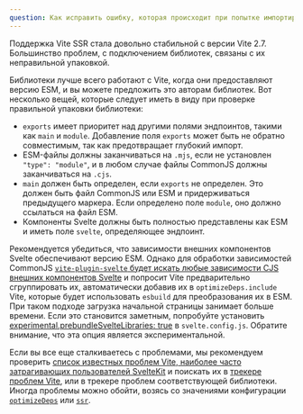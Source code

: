 ```yaml
---
question: Как исправить ошибку, которая происходит при попытке импортировать пакеты?
---
```


Поддержка Vite SSR стала довольно стабильной с версии Vite 2.7. Большинство проблем, с подключением библиотек, связаны с их неправильной упаковкой.

Библиотеки лучше всего работают с Vite, когда они предоставляют версию ESM, и вы можете предложить это авторам библиотек. Вот несколько вещей, которые следует иметь в виду при проверке правильной упаковки библиотеки:
- `exports` имеет приоритет над другими полями эндпоинтов, такими как `main` и `module`. Добавление поля `exports` может быть не обратно совместимым, так как предотвращает глубокий импорт.
- ESM-файлы должны заканчиваться на `.mjs`, если не установлен `"type": "module"`, и в любом случае файлы CommonJS должны заканчиваться на `.cjs`.
- `main` должен быть определен, если `exports` не определен. Это должен быть файл CommonJS или ESM и придерживаться предыдущего маркера. Если определено поле `module`, оно должно ссылаться на файл ESM.
- Компоненты Svelte должны быть полностью представлены как ESM и иметь поле `svelte`, определяющее эндпоинт.

Рекомендуется убедиться, что зависимости внешних компонентов Svelte обеспечивают версию ESM. Однако для обработки зависимостей CommonJS [`vite-plugin-svelte` будет искать любые зависимости CJS внешних компонентов Svelte](https://github.com/sveltejs/vite-plugin-svelte/blob/main/docs/faq.md#what-is-going-on-with-vite-and-pre-bundling-dependencies) и попросит Vite предварительно сгруппировать их, автоматически добавив их в `optimizeDeps.include` Vite, которые будет использовать `esbuild` для преобразования их в ESM. При таком подходе загрузка начальной страницы занимает больше времени. Если это становится заметным, попробуйте установить [experimental.prebundleSvelteLibraries: true](https://github.com/sveltejs/vite-plugin-svelte/blob/main/docs/config.md#prebundlesveltelibraries) в `svelte.config.js`. Обратите внимание, что эта опция является экспериментальной.

Если вы все еще сталкиваетесь с проблемами, мы рекомендуем проверить [список известных проблем Vite, наиболее часто затрагивающих пользователей SvelteKit](https://github.com/sveltejs/kit/issues/2086) и поискать их в [трекере проблем Vite](https://github.com/vitejs/vite/issues), или в трекере проблем соответствующей библиотеки. Иногда проблемы можно обойти, возясь со значениями конфигурации [`optimizeDeps`](https://vitejs.dev/config/#dep-optimization-options) или [`ssr`](https://vitejs.dev/config/#ssr-options).